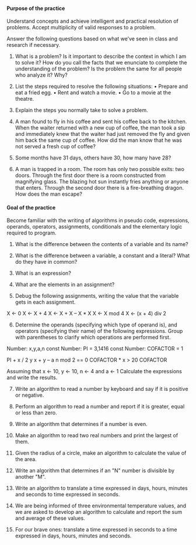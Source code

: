 #### Purpose of the practice
Understand concepts and achieve intelligent and practical resolution of problems. Accept multiplicity of valid responses to a problem.


Answer the following questions based on what we’ve seen in class and research if necessary.

1) What is a problem? Is it important to describe the context in which I am to solve it? How do you call the facts that we enunciate to complete the understanding of the problem? Is the problem the same for all people who analyze it? Why?

2) List the steps required to resolve the following situations:
•	Prepare and eat a fried egg.
•	Rent and watch a movie.
•	Go to a movie at the theatre.

3)  Explain the steps you normally take to solve a problem.

4) A man found to fly in his coffee and sent his coffee back to the kitchen. 
When the waiter returned with a new cup of coffee, 
the man took a sip and immediately knew that the waiter 
had just removed the fly and given him back the same cup of coffee. 
How did the man know that he was not served a fresh cup of coffee?

	
5) Some months have 31 days, others have 30, how many have 28?

6) A man is trapped in a room. 
The room has only two possible exits: two doors. 
Through the first door there is a room constructed from magnifying glass. 
The blazing hot sun instantly fries anything or anyone that enters. 
Through the second door there is a fire-breathing dragon. 
How does the man escape?

#### Goal of the practice
Become familiar with the writing of algorithms in pseudo code, expressions, operands, operators, assignments, conditionals and the elementary logic required to program.


1)	What is the difference between the contents of a variable and its name?

2)	 What is the difference between a variable, a constant and a literal? What do they have in common?

3)	What is an expression?

4)	What are the elements in an assignment?

5)	Debug the following assignments, writing the value that the variable gets in each assignment.

X <- 0
X <- X + 4
X <- X + X – X * X
X <- X mod 4
X <- (x + 4) div 2


6)	Determine the operands (specifying which type of operand is), and operators (specifying their name) of the following expressions. Group with parentheses to clarify which operations are performed first.

Number: x,y,a,n
const Number: PI = 3,1416 
const Number: COFACTOR = 1

PI + x / 2
y
x + y – a
n mod 2 == 0
COFACTOR * x > 20
COFACTOR

Assuming that x <- 10, y <- 10, n <- 4 and a <- 1
Calculate the expressions and write the results.

7)	Write an algorithm to read a number by keyboard and say if it is positive or negative.

8)	Perform an algorithm to read a number and report if it is greater, equal or less than zero.

9)	Write an algorithm that determines if a number is even.

10)	Make an algorithm to read two real numbers and print the largest of them.

11)	Given the radius of a circle, make an algorithm to calculate the value of the area.

12)	Write an algorithm that determines if an "N" number is divisible by another "M".

13)	Write an algorithm to translate a time expressed in days, hours, minutes and seconds to time expressed in seconds.

14)	We are being informed of three environmental temperature values, and we are asked to develop an algorithm to calculate and report the sum and average of these values.

15)	For our brave ones: translate a time expressed in seconds to a time expressed in days, hours, minutes and seconds.

